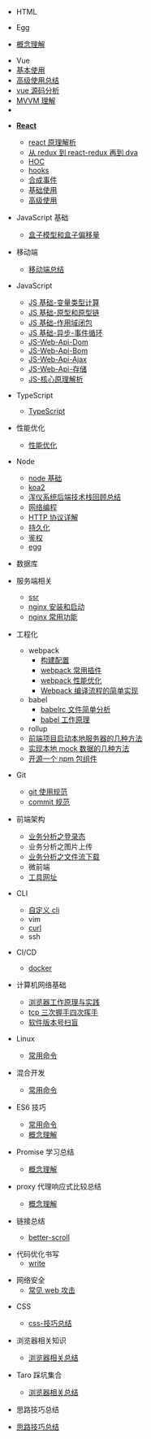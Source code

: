 <!-- [HTML](/) -->

- HTML

- Egg
- [概念理解](/Egg/1.md)

* Vue
* [基本使用](/vue/3.md)
* [高级使用总结](/vue/2.md)
* [vue 源码分析](/vue/vueAnalysis.md)
* [MVVM 理解](/vue/1.md)
*

- [**React**](/react/index.md)

  - [react 原理解析](/react/reactAnalysis.md)
  - [从 redux 到 react-redux 再到 dva](/react/reduxFlows.md)
  - [HOC](/react/hoc.md)
  - [hooks]()
  - [合成事件](/react/composeEvent.md)
  - [基础使用](/react/baseUse/1.md)
  - [高级使用](/react/advanceUse/1.md)

- JavaScript 基础
  - [盒子模型和盒子偏移量](/javascript/base9.md)

* 移动端

  - [移动端总结](/mobile/base1.md)

* JavaScript

  - [JS 基础-变量类型计算](/javascript/base_1.md)
  - [JS 基础-原型和原型链](/javascript/base_2.md)
  - [JS 基础-作用域闭包](/javascript/base_3.md)
  - [JS 基础-异步-事件循环](/javascript/base_4.md)
  - [JS-Web-Api-Dom](/javascript/base_5.md)
  - [JS-Web-Api-Bom](/javascript/base_6.md)
  - [JS-Web-Api-Ajax](/javascript/base_7.md)
  - [JS-Web-Api-存储](/javascript/base_7.md)
  - [JS-核心原理解析](/javascript/base_10.md)

* TypeScript

  - [TypeScript](/typescript/1.md)

* 性能优化

  - [性能优化](/javascript/base_8.md)

* Node
  - [node 基础](/node/1.md)
  - [koa2](/node/koa2.md)
  - [浑仪系统后端技术栈回顾总结](/node/hyxt.md)
  - [网络编程](/node/4.md)
  - [HTTP 协议详解](/node/http.md)
  - [持久化](/node/5.md)
  - [鉴权](/node/auth.md)
  - [egg](/node/6.md)

- 数据库

- 服务端相关

  - [ssr](/service/ssr.md)
  - [nginx 安装和启动](/service/nginx01.md)
  - [nginx 常用功能](/service/nginx02.md)

- 工程化

  - webpack
    - [构建配置](/工程化/config.md)
    - [webpack 常用插件](/工程化/webpackCommonUsePlugin.md)
    - [webpack 性能优化](/工程化/performanceOptimize.md)
    - [Webpack 编译流程的简单实现](/工程化/webpackCompilerRealize.md)
  - babel
    - [babelrc 文件简单分析](/工程化/babelrc.md)
    - [babel 工作原理](/工程化/babelPrinciple.md)
  - rollup
  - [前端项目启动本地服务器的几种方法](/工程化/devServer.md)
  - [实现本地 mock 数据的几种方法](/工程化/mock.md)
  - [开源一个 npm 包组件](/工程化/npmComp.md)

- Git
  - [git 使用规范](/git/useStandard.md)
  - [commit 规范](/git/commitStandard.md)

* 前端架构

  - [业务分析之登录态](/前端架构/loginStatus.md)
  - 业务分析之图片上传
  - [业务分析之文件流下载](/前端架构/businessFileDown.md)
  - 微前端
  - [工具网址](/前端架构/utilSites.md)

* CLI

  - [自定义 cli](/cli/custom.md)
  - vim
  - [curl](/cli/curl.md)
  - ssh

* CI/CD

  - [docker](/cicd/docker.md)

* 计算机网络基础

  - [浏览器工作原理与实践](/node/browser.md)
  - [tcp 三次握手四次挥手]()
  - [软件版本号扫盲](/networkBase/version.md)

* Linux

  - [常用命令](/linux/1.md)

* 混合开发

  - [常用命令](/app/1.md)

* ES6 技巧

  - [常用命令](/es6/1.md)
  - [概念理解](/es6/4.md)

* Promise 学习总结

  - [概念理解](/promise总结/1.md)

* proxy 代理响应式比较总结

  - [概念理解](/es6/5.md)

* 链接总结
  - [better-scroll](/es6/2.md)

- 代码优化书写
  - [write](/es6/3.md)

* 网络安全
  - [常见 web 攻击](/design/1.md)

- CSS

  - [css-技巧总结](/css/1.md)

- 浏览器相关知识

  - [浏览器相关总结](/browser/1.md)

- Taro 踩坑集合

  - [浏览器相关总结](/Taro/1.md)

- 思路技巧总结

- [思路技巧总结](/prac/1.md)

<!-- * 最佳实践 -->
